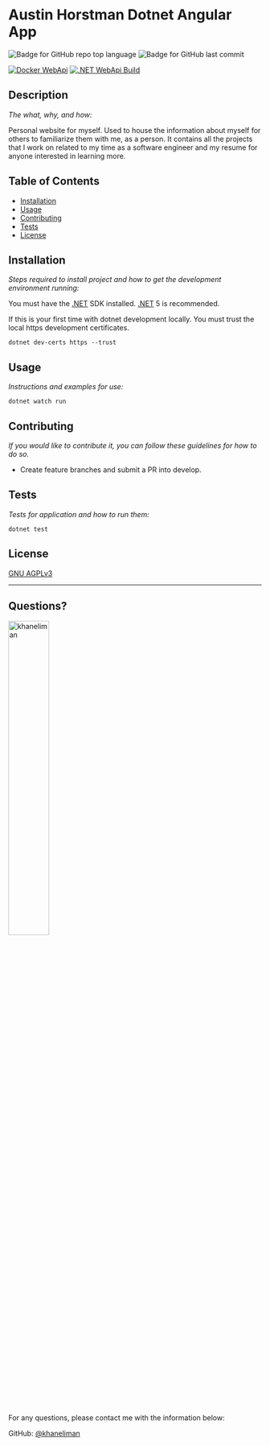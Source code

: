 # Austin Horstman Dotnet Angular App

  ![Badge for GitHub repo top language](https://img.shields.io/github/languages/top/khaneliman/austin-horstman-angular?style=flat&logo=appveyor)
  ![Badge for GitHub last commit](https://img.shields.io/github/last-commit/khaneliman/austin-horstman-angular?style=flat&logo=appveyor)

  [![Docker WebApi](https://github.com/khaneliman/austin-horstman-angular/actions/workflows/docker-webapi.yml/badge.svg)](https://github.com/khaneliman/austin-horstman-angular/actions/workflows/docker-WebApi.yml)
  [![.NET WebApi Build](https://github.com/khaneliman/austin-horstman-angular/actions/workflows/dotnet-webapi.yml/badge.svg)](https://github.com/khaneliman/austin-horstman-angular/actions/workflows/dotnet-WebApi.yml)
  
## Description
  
  *The what, why, and how:*
  
  Personal website for myself. Used to house the information about myself for others to familiarize them with me, as a person. It contains all the projects that I work on related to my time as a software engineer and my resume for anyone interested in learning more.

## Table of Contents

* [Installation](#installation)
* [Usage](#usage)
* [Contributing](#contributing)
* [Tests](#tests)
* [License](#license)
  
## Installation
  
  *Steps required to install project and how to get the development environment running:*
  
  You must have the [.NET](https://dotnet.microsoft.com/download/) SDK installed. [.NET](https://dotnet.microsoft.com/download/) 5 is recommended.

  If this is your first time with dotnet development locally. You must trust the local https development certificates.

    dotnet dev-certs https --trust
  
## Usage
  
  *Instructions and examples for use:*
  
    dotnet watch run
  
## Contributing
  
  *If you would like to contribute it, you can follow these guidelines for how to do so.*
  
* Create feature branches and submit a PR into develop.
  
## Tests
  
  *Tests for application and how to run them:*
  
    dotnet test
  
## License
  
  [GNU AGPLv3](https://www.gnu.org/licenses/agpl-3.0.en.html)
  
  ---
  
## Questions?

  <img src="https://avatars.githubusercontent.com/u/1778670?v=4" alt="khaneliman" width="40%" />
  
  For any questions, please contact me with the information below:

  GitHub: [@khaneliman](https://api.github.com/users/khaneliman)
  